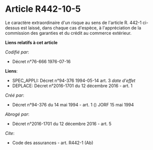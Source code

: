 # Article R442-10-5

Le caractère extraordinaire d'un risque au sens de l'article R. 442-1 ci-dessus est laissé, dans chaque cas d'espèce, à
l'appréciation de la commission des garanties et du crédit au commerce extérieur.

**Liens relatifs à cet article**

_Codifié par_:

  - Décret n°76-666 1976-07-16

**Liens**:

  - SPEC_APPLI: Décret n°94-376 1994-05-14 art. 3 *date d'effet*
  - DEPLACE: Décret n°2016-1701 du 12 décembre 2016 - art. 1

_Créé par_:

  - Décret n°94-376 du 14 mai 1994 - art. 1 () JORF 15 mai 1994

_Abrogé par_:

  - Décret n°2016-1701 du 12 décembre 2016 - art. 5

_Cite_:

  - Code des assurances - art. R442-1 (Ab)

